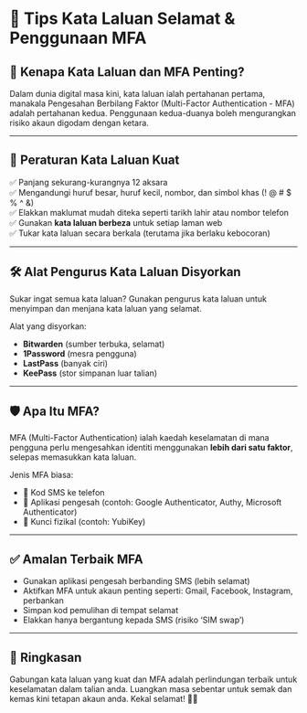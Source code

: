 # 🔐 Tips Kata Laluan Selamat & Penggunaan MFA

## 🧠 Kenapa Kata Laluan dan MFA Penting?

Dalam dunia digital masa kini, kata laluan ialah pertahanan pertama, manakala Pengesahan Berbilang Faktor (Multi-Factor Authentication - MFA) adalah pertahanan kedua. Penggunaan kedua-duanya boleh mengurangkan risiko akaun digodam dengan ketara.

---

## 🧷 Peraturan Kata Laluan Kuat

✅ Panjang sekurang-kurangnya 12 aksara  
✅ Mengandungi huruf besar, huruf kecil, nombor, dan simbol khas (! @ # $ % ^ &)  
✅ Elakkan maklumat mudah diteka seperti tarikh lahir atau nombor telefon  
✅ Gunakan **kata laluan berbeza** untuk setiap laman web  
✅ Tukar kata laluan secara berkala (terutama jika berlaku kebocoran)

---

## 🛠 Alat Pengurus Kata Laluan Disyorkan

Sukar ingat semua kata laluan? Gunakan pengurus kata laluan untuk menyimpan dan menjana kata laluan yang selamat.

Alat yang disyorkan:

- **Bitwarden** (sumber terbuka, selamat)
- **1Password** (mesra pengguna)
- **LastPass** (banyak ciri)
- **KeePass** (stor simpanan luar talian)

---

## 🛡 Apa Itu MFA?

MFA (Multi-Factor Authentication) ialah kaedah keselamatan di mana pengguna perlu mengesahkan identiti menggunakan **lebih dari satu faktor**, selepas memasukkan kata laluan.

Jenis MFA biasa:

- 📱 Kod SMS ke telefon
- 📲 Aplikasi pengesah (contoh: Google Authenticator, Authy, Microsoft Authenticator)
- 🔐 Kunci fizikal (contoh: YubiKey)

---

## ✅ Amalan Terbaik MFA

- Gunakan aplikasi pengesah berbanding SMS (lebih selamat)  
- Aktifkan MFA untuk akaun penting seperti: Gmail, Facebook, Instagram, perbankan  
- Simpan kod pemulihan di tempat selamat  
- Elakkan hanya bergantung kepada SMS (risiko ‘SIM swap’)

---

## 🧩 Ringkasan

Gabungan kata laluan yang kuat dan MFA adalah perlindungan terbaik untuk keselamatan dalam talian anda. Luangkan masa sebentar untuk semak dan kemas kini tetapan akaun anda. Kekal selamat! 🔐🌐
